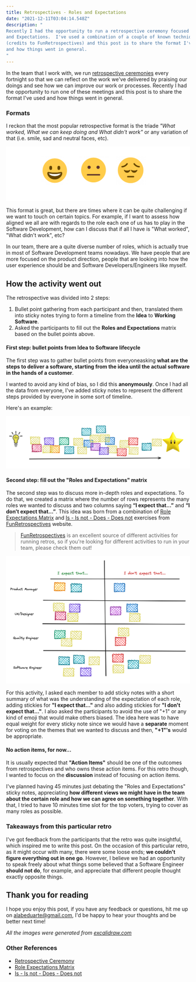 ```yaml
---
title: Retrospectives - Roles and Expectations
date: "2021-12-11T03:04:14.548Z"
description: "
Recently I had the opportunity to run a retrospective ceremony focused on Roles
and Expectations.  I've used a combination of a couple of known techniques
(credits to FunRetrospectives) and this post is to share the format I've used
and how things went in general.
"
---
```


In the team that I work with, we run [retrospective
ceremonies](https://www.thoughtworks.com/en-au/insights/blog/5-things-you-need-know-facilitate-retrospective#:~:text=A%20Retrospective%20is%20a%20ceremony,evaluate%20its%20past%20working%20cycle.&text=Finally%2C%20retrospective%20is%20a%20moment,improve%20things%20identified%20as%20negative.)
every fortnight so that we can reflect on the work we've delivered by praising
our doings and see how we can improve our work or processes. Recently I had the
opportunity to run one of these meetings and this post is to share the format
I've used and how things went in general.

### Formats

I reckon that the most popular retrospective format is the triade _"What worked,
What we can keep doing and What didn't work"_ or any variation of that (i.e.
smile, sad and neutral faces, etc).

![What worked, What we can keep doing and What didn't work](./3-faces.png)

This format is great, but there are times where it can be quite challenging if
we want to touch on certain topics. For example, if I want to assess how aligned
we all are with regards to the role each one of us has to play in the Software
Development, how can I discuss that if all I have is "What worked", "What didn't
work", etc?

In our team, there are a quite diverse number of roles, which is actually true
in most of Software Development teams nowadays. We have people that are more
focused on the product direction, people that are looking into how the user
experience should be and Software Developers/Engineers like myself.

## How the activity went out

The retrospective was divided into 2 steps:

1. Bullet point gathering from each participant and then, translated them into
   sticky notes trying to form a timeline from the **Idea** to **Working Software**.
1. Asked the participants to fill out the **Roles and Expectations** matrix
based on the bullet points above.

#### First step: bullet points from Idea to Software lifecycle

The first step was to gather bullet points from everyoneasking **what are the
steps to deliver a software, starting from the idea until the actual software in
the hands of a customer**.

I wanted to avoid any kind of bias, so I did this **anonymously**.  Once I had
all the data from everyone, I've added sticky notes to represent the different
steps provided by everyone in some sort of timeline.

Here's an example:

![From Idea to Software lifecycle](./retro-step-1.png)

#### Second step: fill out the "Roles and Expectations" matrix

The second step was to discuss more in-depth roles and expectations. To do that,
we created a matrix where the number of rows represents the many roles we wanted
to discuss and two columns saying **“I expect that...”** and **“I don’t expect
that…”**.  This idea was born from a combination of [Role Expectations
Matrix](https://www.funretrospectives.com/role-expectations-matrix/) and [Is -
Is not - Does - Does
not](https://www.funretrospectives.com/is-is-not-does-does-not/) exercises from
[FunRetrospectives](https://www.funretrospectives.com) website.

>[FunRetrospectives](https://www.funretrospectives.com) is an excellent source
>of different activities for running retros, so if you're looking for different
>activities to run in your team, please check them out!

![Roles and Expectations matrix](./retro-step-2.png)

For this activity, I asked each member to add sticky notes with a short summary
of what was the understanding of the expectation of each role, adding stickies
for **"I expect that..."** and also adding stickies for **"I don't expect
  that..."**. I also asked the participants to avoid the use of "+1" or any kind
  of emoji that would make others biased. The idea here was to have equal weight
  for every sticky note since we would have a **separate** moment for voting on
    the themes that we wanted to discuss and then, **"+1"'s** would be
    appropriate.

#### No action items, for now...

It is usually expected that **"Action Items"** should be one of the outcomes
from retrospectives and who owns these action items. For this retro though, I
wanted to focus on the **discussion** instead of focusing on action items.

I've planned having 45 minutes just debating the "Roles and Expectations" sticky
notes, appreciating **how different views we might have in the team about the
certain role and how we can agree on something together**. With that, I tried to
have 10 minutes time slot for the top voters, trying to cover as many roles as
possible.

### Takeaways from this particular retro

I've got feedback from the participants that the retro was quite insightful,
which inspired me to write this post. On the occasion of this particular retro,
as it might occur with many, there were some loose ends; **we couldn't figure
everything out in one go**. However, I believe we had an opportunity to speak
freely about what things some believed that a Software Engineer **should not
do**, for example, and appreciate that different people thought exactly opposite
  things.

## Thank you for reading

I hope you enjoy this post, if you have any feedback or questions, hit me up on
<alabeduarte@gmail.com>, I'd be happy to hear your thoughts and be better next
time!

_All the images were generated from [excalidraw.com](https://excalidraw.com/)_

### Other References

* [Retrospective
  Ceremony](https://www.thoughtworks.com/en-au/insights/blog/5-things-you-need-know-facilitate-retrospective#:~:text=A%20Retrospective%20is%20a%20ceremony,evaluate%20its%20past%20working%20cycle.&text=Finally%2C%20retrospective%20is%20a%20moment,improve%20things%20identified%20as%20negative.)
* [Role Expectations
  Matrix](https://www.funretrospectives.com/role-expectations-matrix/)
* [Is - Is not - Does - Does
  not](https://www.funretrospectives.com/is-is-not-does-does-not/)
